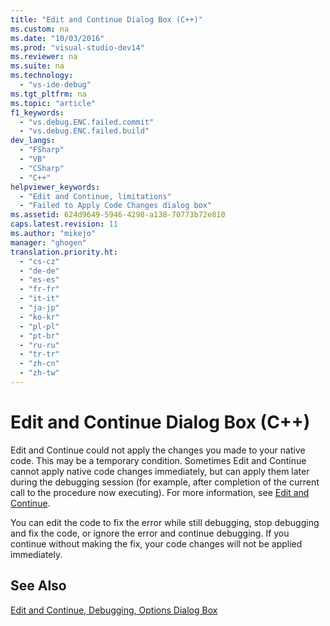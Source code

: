 ```yaml
---
title: "Edit and Continue Dialog Box (C++)"
ms.custom: na
ms.date: "10/03/2016"
ms.prod: "visual-studio-dev14"
ms.reviewer: na
ms.suite: na
ms.technology: 
  - "vs-ide-debug"
ms.tgt_pltfrm: na
ms.topic: "article"
f1_keywords: 
  - "vs.debug.ENC.failed.commit"
  - "vs.debug.ENC.failed.build"
dev_langs: 
  - "FSharp"
  - "VB"
  - "CSharp"
  - "C++"
helpviewer_keywords: 
  - "Edit and Continue, limitations"
  - "Failed to Apply Code Changes dialog box"
ms.assetid: 624d9649-5946-4298-a138-70773b72e810
caps.latest.revision: 11
ms.author: "mikejo"
manager: "ghogen"
translation.priority.ht: 
  - "cs-cz"
  - "de-de"
  - "es-es"
  - "fr-fr"
  - "it-it"
  - "ja-jp"
  - "ko-kr"
  - "pl-pl"
  - "pt-br"
  - "ru-ru"
  - "tr-tr"
  - "zh-cn"
  - "zh-tw"
---
```

# Edit and Continue Dialog Box (C++)
Edit and Continue could not apply the changes you made to your native code. This may be a temporary condition. Sometimes Edit and Continue cannot apply native code changes immediately, but can apply them later during the debugging session (for example, after completion of the current call to the procedure now executing). For more information, see [Edit and Continue](../VS_debugger/edit-and-continue.md).  
  
 You can edit the code to fix the error while still debugging, stop debugging and fix the code, or ignore the error and continue debugging. If you continue without making the fix, your code changes will not be applied immediately.  
  
## See Also  
 [Edit and Continue, Debugging, Options Dialog Box](../Topic/Edit%20and%20Continue,%20Debugging,%20Options%20Dialog%20Box.md)
